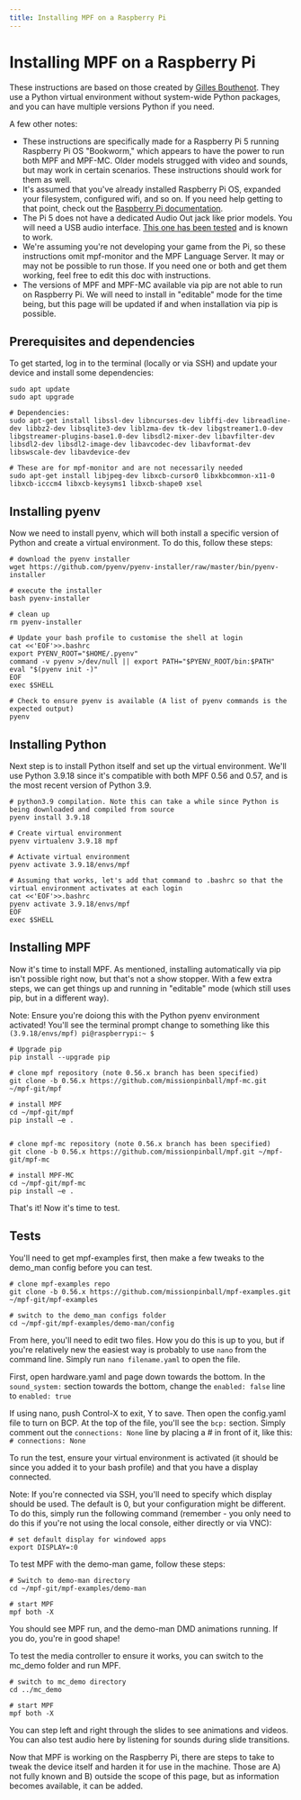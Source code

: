 ```yaml
---
title: Installing MPF on a Raspberry Pi
---
```


# Installing MPF on a Raspberry Pi

These instructions are based on those created by [Gilles Bouthenot](https://github.com/orgs/missionpinball/discussions/115). They use a Python virtual environment without system-wide Python packages, and you can have multiple versions Python if you need.

A few other notes:
* These instructions are specifically made for a Raspberry Pi 5 running Raspberry Pi OS "Bookworm," which appears to have the power to run both MPF and MPF-MC. Older models strugged with video and sounds, but may work in certain scenarios. These instructions should work for them as well.
* It's assumed that you've already installed Raspberry Pi OS, expanded your filesystem, configured wifi, and so on. If you need help getting to that point, check out the [Raspberry Pi documentation](https://www.raspberrypi.com/documentation/computers/getting-started.html).
* The Pi 5 does not have a dedicated Audio Out jack like prior models. You will need a USB audio interface. [This one has been tested](https://www.amazon.com/Adapter-External-Converter-Compatible-Desktops/dp/B099FLWJD3) and is known to work. 
* We're assuming you're not developing your game from the Pi, so these instructions omit mpf-monitor and the MPF Language Server. It may or may not be possible to run those. If you need one or both and get them working, feel free to edit this doc with instructions.
* The versions of MPF and MPF-MC available via pip are not able to run on Raspberry Pi. We will need to install in "editable" mode for the time being, but this page will be updated if and when installation via pip is possible.

## Prerequisites and dependencies

To get started, log in to the terminal (locally or via SSH) and update your device and install some dependencies:

``` shell
sudo apt update
sudo apt upgrade

# Dependencies:
sudo apt-get install libssl-dev libncurses-dev libffi-dev libreadline-dev libbz2-dev libsqlite3-dev liblzma-dev tk-dev libgstreamer1.0-dev libgstreamer-plugins-base1.0-dev libsdl2-mixer-dev libavfilter-dev libsdl2-dev libsdl2-image-dev libavcodec-dev libavformat-dev libswscale-dev libavdevice-dev

# These are for mpf-monitor and are not necessarily needed
sudo apt-get install libjpeg-dev libxcb-cursor0 libxkbcommon-x11-0 libxcb-icccm4 libxcb-keysyms1 libxcb-shape0 xsel
```

## Installing pyenv

Now we need to install pyenv, which will both install a specific version of Python and create a virtual environment. To do this, follow these steps:

``` shell
# download the pyenv installer
wget https://github.com/pyenv/pyenv-installer/raw/master/bin/pyenv-installer

# execute the installer
bash pyenv-installer

# clean up
rm pyenv-installer

# Update your bash profile to customise the shell at login
cat <<'EOF'>>.bashrc
export PYENV_ROOT="$HOME/.pyenv"
command -v pyenv >/dev/null || export PATH="$PYENV_ROOT/bin:$PATH"
eval "$(pyenv init -)"
EOF
exec $SHELL

# Check to ensure pyenv is available (A list of pyenv commands is the expected output)
pyenv
```

## Installing Python

Next step is to install Python itself and set up the virtual environment. We'll use Python 3.9.18 since it's compatible with both MPF 0.56 and 0.57, and is the most recent version of Python 3.9.

``` shell
# python3.9 compilation. Note this can take a while since Python is being downloaded and compiled from source
pyenv install 3.9.18

# Create virtual environment
pyenv virtualenv 3.9.18 mpf

# Activate virtual environment
pyenv activate 3.9.18/envs/mpf

# Assuming that works, let's add that command to .bashrc so that the virtual environment activates at each login
cat <<'EOF'>>.bashrc
pyenv activate 3.9.18/envs/mpf
EOF
exec $SHELL
```

## Installing MPF

Now it's time to install MPF. As mentioned, installing automatically via pip isn't possible right now, but that's not a show stopper. With a few extra steps, we can get things up and running in "editable" mode (which still uses pip, but in a different way).

Note: Ensure you're doiong this with the Python pyenv environment activated! You'll see the terminal prompt change to something like this `(3.9.18/envs/mpf) pi@raspberrypi:~ $ `

``` shell
# Upgrade pip
pip install --upgrade pip

# clone mpf repository (note 0.56.x branch has been specified)
git clone -b 0.56.x https://github.com/missionpinball/mpf-mc.git ~/mpf-git/mpf

# install MPF
cd ~/mpf-git/mpf
pip install –e .


# clone mpf-mc repository (note 0.56.x branch has been specified)
git clone -b 0.56.x https://github.com/missionpinball/mpf.git ~/mpf-git/mpf-mc

# install MPF-MC
cd ~/mpf-git/mpf-mc
pip install –e .
```

That's it! Now it's time to test. 

## Tests
You'll need to get mpf-examples first, then make a few tweaks to the demo_man config before you can test.

``` shell
# clone mpf-examples repo
git clone -b 0.56.x https://github.com/missionpinball/mpf-examples.git ~/mpf-git/mpf-examples

# switch to the demo_man configs folder
cd ~/mpf-git/mpf-examples/demo-man/config
```

From here, you'll need to edit two files. How you do this is up to you, but if you're relatively new the easiest way is probably to use `nano` from the command line. Simply run `nano filename.yaml` to open the file. 

First, open hardware.yaml and page down towards the bottom. In the `sound_system:` section towards the bottom, change the `enabled: false` line to `enabled: true`

If using nano, push Control-X to exit, Y to save. Then open the config.yaml file to turn on BCP. At the top of the file, you'll see the `bcp:` section. Simply comment out the `connections: None` line by placing a # in front of it, like this: `# connections: None`

To run the test, ensure your virtual environment is activated (it should be since you added it to your bash profile) and that you have a display connected. 

Note: If you're connected via SSH, you'll need to specify which display should be used. The default is 0, but your configuration might be different. To do this, simply run the following command (remember - you only need to do this if you're not using the local console, either directly or via VNC):

``` shell
# set default display for windowed apps
export DISPLAY=:0
```
To test MPF with the demo-man game, follow these steps:

``` shell
# Switch to demo-man directory
cd ~/mpf-git/mpf-examples/demo-man

# start MPF
mpf both -X
```

You should see MPF run, and the demo-man DMD animations running. If you do, you're in good shape!

To test the media controller to ensure it works, you can switch to the mc_demo folder and run MPF.

``` shell
# switch to mc_demo directory
cd ../mc_demo

# start MPF
mpf both -X
```

You can step left and right through the slides to see animations and videos. You can also test audio here by listening for sounds during slide transitions.

Now that MPF is working on the Raspberry Pi, there are steps to take to tweak the device itself and harden it for use in the machine. Those are A) not fully known and B) outside the scope of this page, but as information becomes available, it can be added. 



